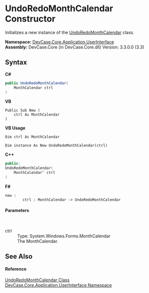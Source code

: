 # UndoRedoMonthCalendar Constructor 
 

Initializes a new instance of the <a href="T_DevCase_Core_Application_UserInterface_UndoRedoMonthCalendar">UndoRedoMonthCalendar</a> class.

**Namespace:**&nbsp;<a href="N_DevCase_Core_Application_UserInterface">DevCase.Core.Application.UserInterface</a><br />**Assembly:**&nbsp;DevCase.Core (in DevCase.Core.dll) Version: 3.3.0.0 (3.3)

## Syntax

**C#**<br />
``` C#
public UndoRedoMonthCalendar(
	MonthCalendar ctrl
)
```

**VB**<br />
``` VB
Public Sub New ( 
	ctrl As MonthCalendar
)
```

**VB Usage**<br />
``` VB Usage
Dim ctrl As MonthCalendar

Dim instance As New UndoRedoMonthCalendar(ctrl)
```

**C++**<br />
``` C++
public:
UndoRedoMonthCalendar(
	MonthCalendar^ ctrl
)
```

**F#**<br />
``` F#
new : 
        ctrl : MonthCalendar -> UndoRedoMonthCalendar
```


#### Parameters
&nbsp;<dl><dt>ctrl</dt><dd>Type: System.Windows.Forms.MonthCalendar<br />The MonthCalendar.</dd></dl>

## See Also


#### Reference
<a href="T_DevCase_Core_Application_UserInterface_UndoRedoMonthCalendar">UndoRedoMonthCalendar Class</a><br /><a href="N_DevCase_Core_Application_UserInterface">DevCase.Core.Application.UserInterface Namespace</a><br />